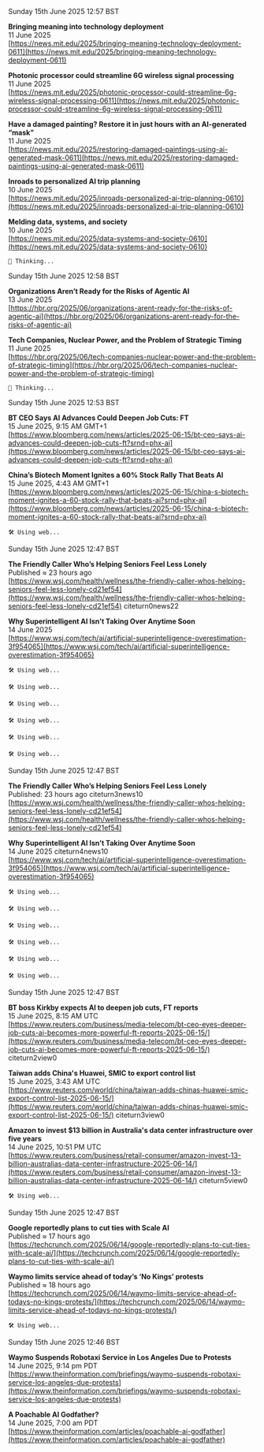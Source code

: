 

 
Sunday 15th June 2025 12:57 BST

**Bringing meaning into technology deployment**  
11 June 2025  
[https://news.mit.edu/2025/bringing-meaning-technology-deployment-0611](https://news.mit.edu/2025/bringing-meaning-technology-deployment-0611)

**Photonic processor could streamline 6G wireless signal processing**  
11 June 2025  
[https://news.mit.edu/2025/photonic-processor-could-streamline-6g-wireless-signal-processing-0611](https://news.mit.edu/2025/photonic-processor-could-streamline-6g-wireless-signal-processing-0611)

**Have a damaged painting? Restore it in just hours with an AI-generated “mask”**  
11 June 2025  
[https://news.mit.edu/2025/restoring-damaged-paintings-using-ai-generated-mask-0611](https://news.mit.edu/2025/restoring-damaged-paintings-using-ai-generated-mask-0611)

**Inroads to personalized AI trip planning**  
10 June 2025  
[https://news.mit.edu/2025/inroads-personalized-ai-trip-planning-0610](https://news.mit.edu/2025/inroads-personalized-ai-trip-planning-0610)

**Melding data, systems, and society**  
10 June 2025  
[https://news.mit.edu/2025/data-systems-and-society-0610](https://news.mit.edu/2025/data-systems-and-society-0610)

 
```hrp-text
🤔 Thinking...
```
Sunday 15th June 2025 12:58 BST

**Organizations Aren’t Ready for the Risks of Agentic AI**  
13 June 2025  
[https://hbr.org/2025/06/organizations-arent-ready-for-the-risks-of-agentic-ai](https://hbr.org/2025/06/organizations-arent-ready-for-the-risks-of-agentic-ai)  

**Tech Companies, Nuclear Power, and the Problem of Strategic Timing**  
11 June 2025  
[https://hbr.org/2025/06/tech-companies-nuclear-power-and-the-problem-of-strategic-timing](https://hbr.org/2025/06/tech-companies-nuclear-power-and-the-problem-of-strategic-timing)  

 
```hrp-text
🤔 Thinking...
```
Sunday 15th June 2025 12:53 BST

**BT CEO Says AI Advances Could Deepen Job Cuts: FT**  
15 June 2025, 9:15 AM GMT+1  
[https://www.bloomberg.com/news/articles/2025-06-15/bt-ceo-says-ai-advances-could-deepen-job-cuts-ft?srnd=phx-ai](https://www.bloomberg.com/news/articles/2025-06-15/bt-ceo-says-ai-advances-could-deepen-job-cuts-ft?srnd=phx-ai)  

**China’s Biotech Moment Ignites a 60% Stock Rally That Beats AI**  
15 June 2025, 4:43 AM GMT+1  
[https://www.bloomberg.com/news/articles/2025-06-15/china-s-biotech-moment-ignites-a-60-stock-rally-that-beats-ai?srnd=phx-ai](https://www.bloomberg.com/news/articles/2025-06-15/china-s-biotech-moment-ignites-a-60-stock-rally-that-beats-ai?srnd=phx-ai)  

 
```hrp-text
🛠 Using web...
```
Sunday 15th June 2025 12:47 BST  

**The Friendly Caller Who’s Helping Seniors Feel Less Lonely**  
Published ≈ 23 hours ago  
[https://www.wsj.com/health/wellness/the-friendly-caller-whos-helping-seniors-feel-less-lonely-cd21ef54](https://www.wsj.com/health/wellness/the-friendly-caller-whos-helping-seniors-feel-less-lonely-cd21ef54) citeturn0news22  

**Why Superintelligent AI Isn’t Taking Over Anytime Soon**  
14 June 2025  
[https://www.wsj.com/tech/ai/artificial-superintelligence-overestimation-3f954065](https://www.wsj.com/tech/ai/artificial-superintelligence-overestimation-3f954065) 

 
```hrp-text
🛠 Using web...
```

```hrp-text
🛠 Using web...
```

```hrp-text
🛠 Using web...
```

```hrp-text
🛠 Using web...
```

```hrp-text
🛠 Using web...
```

```hrp-text
🛠 Using web...
```
Sunday 15th June 2025 12:47 BST  

**The Friendly Caller Who’s Helping Seniors Feel Less Lonely**  
Published: 23 hours ago citeturn3news10  
[https://www.wsj.com/health/wellness/the-friendly-caller-whos-helping-seniors-feel-less-lonely-cd21ef54](https://www.wsj.com/health/wellness/the-friendly-caller-whos-helping-seniors-feel-less-lonely-cd21ef54)  

**Why Superintelligent AI Isn’t Taking Over Anytime Soon**  
14 June 2025 citeturn4news10  
[https://www.wsj.com/tech/ai/artificial-superintelligence-overestimation-3f954065](https://www.wsj.com/tech/ai/artificial-superintelligence-overestimation-3f954065)  

 
```hrp-text
🛠 Using web...
```

```hrp-text
🛠 Using web...
```

```hrp-text
🛠 Using web...
```

```hrp-text
🛠 Using web...
```

```hrp-text
🛠 Using web...
```

```hrp-text
🛠 Using web...
```
Sunday 15th June 2025 12:47 BST  

**BT boss Kirkby expects AI to deepen job cuts, FT reports**  
15 June 2025, 8:15 AM UTC  
[https://www.reuters.com/business/media-telecom/bt-ceo-eyes-deeper-job-cuts-ai-becomes-more-powerful-ft-reports-2025-06-15/](https://www.reuters.com/business/media-telecom/bt-ceo-eyes-deeper-job-cuts-ai-becomes-more-powerful-ft-reports-2025-06-15/) citeturn2view0  

**Taiwan adds China's Huawei, SMIC to export control list**  
15 June 2025, 3:43 AM UTC  
[https://www.reuters.com/world/china/taiwan-adds-chinas-huawei-smic-export-control-list-2025-06-15/](https://www.reuters.com/world/china/taiwan-adds-chinas-huawei-smic-export-control-list-2025-06-15/) citeturn3view0  

**Amazon to invest $13 billion in Australia's data center infrastructure over five years**  
14 June 2025, 10:51 PM UTC  
[https://www.reuters.com/business/retail-consumer/amazon-invest-13-billion-australias-data-center-infrastructure-2025-06-14/](https://www.reuters.com/business/retail-consumer/amazon-invest-13-billion-australias-data-center-infrastructure-2025-06-14/) citeturn5view0

 
```hrp-text
🛠 Using web...
```
Sunday 15th June 2025 12:47 BST  

**Google reportedly plans to cut ties with Scale AI**  
Published ≈ 17 hours ago   
[https://techcrunch.com/2025/06/14/google-reportedly-plans-to-cut-ties-with-scale-ai/](https://techcrunch.com/2025/06/14/google-reportedly-plans-to-cut-ties-with-scale-ai/)  

**Waymo limits service ahead of today’s ‘No Kings’ protests**  
Published ≈ 18 hours ago   
[https://techcrunch.com/2025/06/14/waymo-limits-service-ahead-of-todays-no-kings-protests/](https://techcrunch.com/2025/06/14/waymo-limits-service-ahead-of-todays-no-kings-protests/)  

 
```hrp-text
🛠 Using web...
```
Sunday 15th June 2025 12:46 BST  

**Waymo Suspends Robotaxi Service in Los Angeles Due to Protests**  
14 June 2025, 9:14 pm PDT  
[https://www.theinformation.com/briefings/waymo-suspends-robotaxi-service-los-angeles-due-protests](https://www.theinformation.com/briefings/waymo-suspends-robotaxi-service-los-angeles-due-protests)   

**A Poachable AI Godfather?**  
14 June 2025, 7:00 am PDT  
[https://www.theinformation.com/articles/poachable-ai-godfather](https://www.theinformation.com/articles/poachable-ai-godfather) 

 
